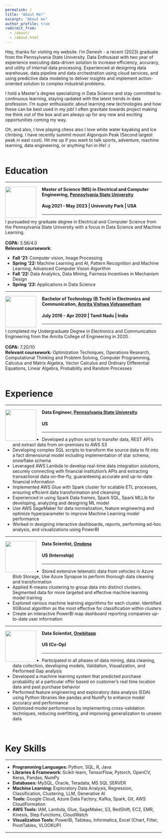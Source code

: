 ```yaml
---
permalink: /
title: "About Me!"
excerpt: "About me"
author_profile: true
redirect_from: 
  - /about/
  - /about.html
---
```

Hey, thanks for visiting my website. I’m Denesh - a recent (2023) graduate from the Pennsylvania State University. Data Enthusiast with two year of experience executing data-driven solution to increase efficiency, accuracy, and utility of internal data processing. Experienced at designing data warehouse, data pipeline and data orchestration using cloud services, and using predictive data modeling to deliver insights and implement action-oriented solution to complex industrial problems.

I hold a Master's degree specializing in Data Science and stay committed to continuous learning, staying updated with the latest trends in data profession. I’m super enthusiastic about learning new technologies and how these can be best used in my job! I often gravitate towards project making me think out of the box and am always up for any new and exciting opportunities coming my way.

Oh, and also, I love playing chess also I love white water kayaking and Ice climbing. I have recently summit mount Algonquin Peak (Second largest peak in east cost). Hit me up if you want to talk sports, adventure, machine learning, data engineering, or anything fun in life! :) 
<br> <br>
# Education
-----
<img align="left" height="100" width="100" src="http://deneshkumarmn.github.io/ds/images/pennstate.png" style="padding-right:15px">

**Master of Science (MS) in Electrical and Computer Engineering, [Pennsylvania State University](https://www.psu.edu/)**
#### Aug 2021 - May 2023 | University Park | USA

-----
I pursuaded my graduate degree in Electrical and Computer Science from the Pennsylvania State University with a focus in Data Science and Machine Learning. <br> <br>
<strong>CGPA: </strong> 3.56/4.0 <br>
<strong>Relevant coursework:</strong>
* <strong>Fall ‘21: </strong>Computer vision, Image Processing <br>
* <strong>Spring ‘22: </strong>Machine Learning and AI, Pattern Recognition and Machine Learning, Advanced Computer Vision Algorithm <br>
* <strong>Fall ‘22: </strong>Data Analytics, Data Mining, Fairness Incentives in Mechanism Design <br>
* <strong>Spring ‘23: </strong>Applications in Data Science  <br>

-----
<img align="left" height="100" width="100" src="http://deneshkumarmn.github.io/ds/images/amrita.png" style="padding-right:15px">

**Bachelor of Technology (B.Tech) in Electronics and Communication, [Amrita Vishwa Vidyapeetham](https://www.amrita.edu/)**
#### July 2016 - Apr 2020 | Tamil Nadu | India

-----
I completed my Undergraduate Degree in Electronics and Communication Engineering from the Amrita College of Engineering in 2020. <br> <br>
<strong>CGPA:</strong> 7.20/10 <br> 
<strong>Relevant coursework:</strong> Optimization Techniques, Operations Research, Computational Thinking and Problem Solving, Computer Programming, Calculus and Matrix Algebra, Vector Calculus and Ordinary Differential Equations, Linear Algebra, Probability and Random Processes<br>
<br>
# Experience
-----
<img align="left" height="100" width="100" src="http://deneshkumarmn.github.io/ds/images/pennstate.png" style="padding-right:15px">

**Data Engineer, [Pennsylvania State University](https://www.psu.edu/)** 
#### US
----- 
*	Developed a python script to transfer data, REST API’s and extract data from on-premises to AWS S3
*	Developing complex SQL scripts to transform the source data to fit into a fact dimensional model including implementation
of star schema, snowflake schema
*	Leveraged AWS Lambda to develop real-time data integration solutions, securely connecting with financial institution’s APIs
and extracting transactional data on-the-fly, guaranteeing accurate and up-to-date financial information
*	Implemented AWS Glue with Spark cluster for scalable ETL processes, ensuring efficient data transformation and cleansing
*	Experienced in using Spark Data frames, Spark SQL, Spark MLLib for developing, analyzing and designing ML model
*	Use AWS SageMaker for data normalization, feature engineering and optimize hyperparameter to improve Machine Learning
model performance
*	Worked in designing interactive dashboards, reports, performing ad-hoc analysis, and visualizations using PowerBI

-----
<img align="left" height="100" width="100" src="http://deneshkumarmn.github.io/ds/images/omdena.jpg" style="padding-right:15px">

**Data Scientist, [Omdena](https://omdena.com/)** 
#### US (Internship)
-----
*	Stored extensive telematic data from vehicles in Azure Blob Storage, Use Azure Synapse to perform thorough data cleaning
and transformation
*	Applied K-means clustering to group data into distinct clusters. Segmented data for more targeted and effective machine
learning model training
* Explored various machine learning algorithms for each cluster. Identified XGBoost algorithm as the most effective for
classification within clusters
* Create an interactive PowerBI map dashboard reporting companies up-to-date user information

-----
<img align="left" height="100" width="100" src="http://deneshkumarmn.github.io/ds/images/onebit.png" style="padding-right:15px">

**Data Scientist, [Onebitapp](https://onebitapp.com)** 
#### US (Co-Op)
-----
*	Participated in all phases of data mining, data cleaning, data collection, developing models, Validation, Visualization, and
Performed Gap analysis
* Developed a machine learning system that predicted purchase probability at a particular offer based on customer’s real time
location data and past purchase behavior
* Performed feature engineering and exploratory data analysis (EDA) using Python libraries like pandas and NumPy to enhance
model accuracy and performance
* Optimized model performance by implementing cross-validation techniques, reducing overfitting, and improving generalization
to unseen data
<br>

# Key Skills
----
* <strong> Programming Languages: </strong>  Python, SQL, R, Java <br>
* <strong> Libraries & Framework: </strong> Scikit-learn, TensorFlow, Pytorch, OpenCV, Keras, Pandas, NumPy <br>
* <strong> Databases: </strong> MySQL, Oracle, Teradata, MS SQL SERVER <br>
* <strong> Machine Learning: </strong> Exploratory Data Analysis, Regression, Classification, Clustering, LLM, Generative AI <br>
* <strong> Tools: </strong> Google Cloud, Azure Data Factory, Kafka, Spark, Git, AWS CloudFormation <br>
* <strong> AWS Tools: </strong> IAM, Lambda, Glue, SageMaker, S3, RedShift, EC2, EMR, Kinesis, Step Functions, CloudWatch <br>
* <strong> Visualization Tools: </strong>  PowerBI, Tableau, Informatica, Excel (Chart, Filter, PivotTables, VLOOKUP) <br>

----
